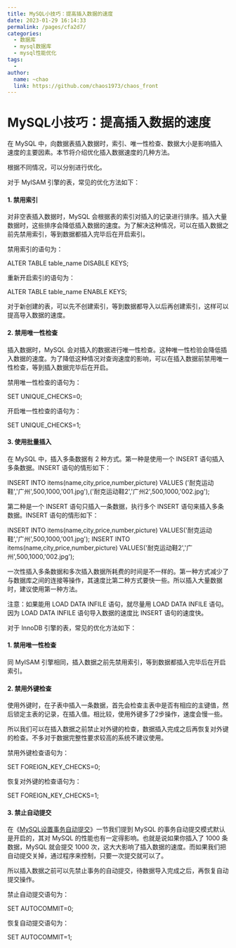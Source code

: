 ```yaml
---
title: MySQL小技巧：提高插入数据的速度
date: 2023-01-29 16:14:33
permalink: /pages/cfa2d7/
categories:
  - 数据库
  - mysql数据库
  - mysql性能优化
tags:
  - 
author: 
  name: ~chao
  link: https://github.com/chaos1973/chaos_front
---
```

# MySQL小技巧：提高插入数据的速度

在 MySQL 中，向数据表插入数据时，索引、唯一性检查、数据大小是影响插入速度的主要因素。本节将介绍优化插入数据速度的几种方法。

根据不同情况，可以分别进行优化。

对于 MyISAM 引擎的表，常见的优化方法如下：

#### 1. 禁用索引

对非空表插入数据时，MySQL 会根据表的索引对插入的记录进行排序。插入大量数据时，这些排序会降低插入数据的速度。为了解决这种情况，可以在插入数据之前先禁用索引，等到数据都插入完毕后在开启索引。

禁用索引的语句为：

ALTER TABLE table_name DISABLE KEYS;

重新开启索引的语句为：

ALTER TABLE table_name ENABLE KEYS;

对于新创建的表，可以先不创建索引，等到数据都导入以后再创建索引，这样可以提高导入数据的速度。

#### 2. 禁用唯一性检查

插入数据时，MySQL 会对插入的数据进行唯一性检查。这种唯一性检验会降低插入数据的速度。为了降低这种情况对查询速度的影响，可以在插入数据前禁用唯一性检查，等到插入数据完毕后在开启。

禁用唯一性检查的语句为：

SET UNIQUE_CHECKS=0;

开启唯一性检查的语句为：

SET UNIQUE_CHECKS=1;

#### 3. 使用批量插入

在 MySQL 中，插入多条数据有 2 种方式。第一种是使用一个 INSERT 语句插入多条数据。INSERT 语句的情形如下：

INSERT INTO items(name,city,price,number,picture) VALUES ('耐克运动鞋','广州',500,1000,'001.jpg'),('耐克运动鞋2','广州2',500,1000,'002.jpg');


第二种是一个 INSERT 语句只插入一条数据，执行多个 INSERT 语句来插入多条数据。INSERT 语句的情形如下：

INSERT INTO items(name,city,price,number,picture) VALUES('耐克运动鞋','广州',500,1000,'001.jpg');
INSERT INTO items(name,city,price,number,picture) VALUES('耐克运动鞋2','广州',500,1000,'002.jpg');


一次性插入多条数据和多次插入数据所耗费的时间是不一样的。第一种方式减少了与数据库之间的连接等操作，其速度比第二种方式要快一些。所以插入大量数据时，建议使用第一种方法。

注意：如果能用 LOAD DATA INFILE 语句，就尽量用 LOAD DATA INFILE 语句。因为 LOAD DATA INFILE 语句导入数据的速度比 INSERT 语句的速度快。

对于 InnoDB 引擎的表，常见的优化方法如下：

#### 1. 禁用唯一性检查

同 MyISAM 引擎相同，插入数据之前先禁用索引，等到数据都插入完毕后在开启索引。

#### 2. 禁用外键检查

使用外键时，在子表中插入一条数据，首先会检查主表中是否有相应的主键值，然后锁定主表的记录，在插入值。相比较，使用外键多了2步操作，速度会慢一些。

所以我们可以在插入数据之前禁止对外键的检查，数据插入完成之后再恢复对外键的检查。不多对于数据完整性要求较高的系统不建议使用。

禁用外键检查语句为：

SET FOREIGN_KEY_CHECKS=0; 

恢复对外键的检查语句为：

SET FOREIGN_KEY_CHECKS=1;

#### 3. 禁止自动提交

在《[MySQL设置事务自动提交](http://c.biancheng.net/view/vip_8350.html)》一节我们提到 MySQL 的事务自动提交模式默认是开启的，其对 MySQL 的性能也有一定得影响。也就是说如果你插入了 1000 条数据，MySQL 就会提交 1000 次，这大大影响了插入数据的速度。而如果我们把自动提交关掉，通过程序来控制，只要一次提交就可以了。

所以插入数据之前可以先禁止事务的自动提交，待数据导入完成之后，再恢复自动提交操作。

禁止自动提交语句为：

SET AUTOCOMMIT=0; 

恢复自动提交语句为：

SET AUTOCOMMIT=1;